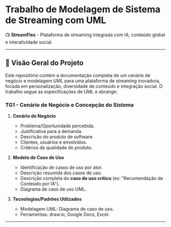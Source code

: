 # Trabalho de Modelagem de Sistema de Streaming com UML  

📺 **StreamFlex** - Plataforma de streaming integrada com IA, conteúdo global e interatividade social.  

---

## 📌 Visão Geral do Projeto  
Este repositório contém a documentação completa de um cenário de negócio e modelagem UML para uma plataforma de streaming inovadora, focada em personalização, diversidade de conteúdo e integração social. O trabalho segue as especificações de UML e abrange:  

### **TG1 - Cenário de Negócio e Concepção do Sistema**  
1. **Cenário de Negócio**  
   - Problema/Oportunidade percebida.  
   - Justificativa para a demanda.  
   - Descrição do produto de software.  
   - Clientes, usuários e envolvidos.  
   - Critérios de qualidade do produto.  

2. **Modelo de Caso de Uso**  
   - Identificação de casos de uso por ator.  
   - Descrição resumida dos casos de uso.  
   - Descrição completa do **caso de uso crítico** (ex: "Recomendação de Conteúdo por IA").  
   - Diagrama de caso de uso UML.  

3. **Tecnologias/Padrões Utilizados**
   - Modelagem UML: Diagrama de caso de uso.
   - Ferramentas: draw.io, Google Docs, Excel.

---
